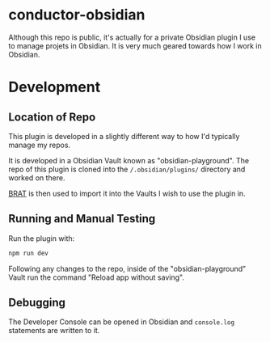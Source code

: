 # conductor-obsidian

Although this repo is public, it's actually for a private Obsidian plugin I use to manage projets in Obsidian. It is very much geared towards how I work in Obsidian.

# Development

## Location of Repo

This plugin is developed in a slightly different way to how I'd typically manage my repos.

It is developed in a Obsidian Vault known as "obsidian-playground". The repo of this plugin is cloned into the `/.obsidian/plugins/` directory and worked on there.

[BRAT](https://tfthacker.com/BRAT) is then used to import it into the Vaults I wish to use the plugin in.

## Running and Manual Testing

Run the plugin with:

```zsh
npm run dev
```

Following any changes to the repo, inside of the "obsidian-playground" Vault run the command "Reload app without saving".

## Debugging

The Developer Console can be opened in Obsidian and `console.log` statements are written to it.
